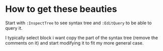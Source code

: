 # How to get these beauties

Start with `:InspectTree` to see syntax tree and `:EditQuery` to be able to query it.

I typically select block i want copy the part of the syntax tree (remove the comments on it) and start modifying it to fit my more general case.
